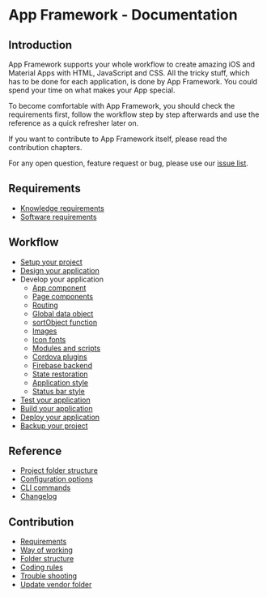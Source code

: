 # App Framework - Documentation

## Introduction

App Framework supports your whole workflow to create amazing iOS and Material Apps with HTML, JavaScript and CSS. All the tricky stuff, which has to be done for each application, is done by App Framework. You could spend your time on what makes your App special.

To become comfortable with App Framework, you should check the requirements first, follow the workflow step by step afterwards and use the reference as a quick refresher later on.

If you want to contribute to App Framework itself, please read the contribution chapters.

For any open question, feature request or bug, please use our [issue list](https://github.com/scriptPilot/app-framework/issues).

## Requirements

- [Knowledge requirements](docs/knowledge.md)
- [Software requirements](docs/software.md)

## Workflow

- [Setup your project](docs/setup.md)
- [Design your application](docs/design.md)
- Develop your application
  - [App component](docs/app-component.md)
  - [Page components](docs/page-components.md)
  - [Routing](docs/routing.md)
  - [Global data object](docs/data-object.md)
  - [sortObject function](docs/sort-object.md)
  - [Images](docs/images.md)
  - [Icon fonts](docs/icon-fonts.md)
  - [Modules and scripts](docs/modules-and-scripts.md)
  - [Cordova plugins](docs/cordova-plugins.md)
  - [Firebase backend](docs/firebase.md)
  - [State restoration](docs/state-restoration.md)
  - [Application style](docs/application-style.md)
  - [Status bar style](docs/status-bar-style.md)
- [Test your application](docs/test.md)
- [Build your application](docs/build.md)
- [Deploy your application](docs/deploy.md)
- [Backup your project](docs/backup.md)

## Reference

- [Project folder structure](docs/folder-structure.md)
- [Configuration options](docs/configuration.md)
- [CLI commands](docs/cli-commands.md)
- [Changelog](CHANGELOG.md)

## Contribution

- [Requirements](dev-requirements.md)
- [Way of working](dev-way-of-working.md)
- [Folder structure](dev-folder-structure.md)
- [Coding rules](dev-coding-rules.md)
- [Trouble shooting](dev-trouble-shooting.md)
- [Update vendor folder](dev-update-vendor-folder.md)
